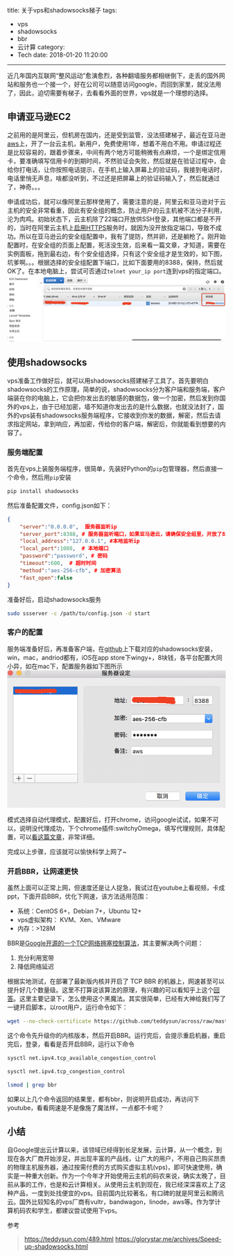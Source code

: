 title: 关于vps和shadowsocks梯子
tags:
  - vps
  - shadowsocks
  - bbr
  - 云计算
category:
  - Tech
date: 2018-01-20 11:20:00
---
近几年国内互联网“整风运动”愈演愈烈，各种翻墙服务都相继倒下，走丢的国外网站和服务也一个接一个，好在公司可以随意访问google，而回到家里，就没法用了，因此，迫切需要有梯子，去看看外面的世界，vps就是一个理想的选择。
<!--more-->

## 申请亚马逊EC2

之前用的是阿里云，但机房在国内，还是受到监管，没法搭建梯子，最近在亚马逊[aws](https://amazonaws-china.com/cn/)上，开了一台云主机，新用户，免费使用1年，想着不用白不用。申请过程还是比较容易的，跟着步骤来，中间有两个地方可能稍微有点麻烦，一个是绑定信用卡，要准确填写信用卡的到期时间，不然验证会失败，然后就是在验证过程中，会给你打电话，让你按照电话提示，在手机上输入屏幕上的验证码，我接到电话时，电话里悄无声息，啥都没听到，不过还是把屏幕上的验证码输入了，然后就通过了，神奇。。。

申请成功后，就可以像阿里云那样使用了，需要注意的是，阿里云和亚马逊对于云主机的安全非常看重，因此有安全组的概念，防止用户的云主机被不法分子利用，沦为肉鸡。初始状态下，云主机除了22端口开放供SSH登录，其他端口都是不开的，当时在阿里云主机上[启用HTTPS](https://xujimmy.com/2017/12/01/https-blog.html)服务时，就因为没开放指定端口，导致不成功。所以在亚马逊云的安全组配置中，我有了提防，然并卵，还是躺枪了。刚开始配置时，在安全组的页面上配置，死活没生效，后来看一篇文章，才知道，需要在实例面板，拖到最右边，有个安全组选择，只有这个安全组才是生效的，如下图，坑爹啊。。。根据选择的安全组配置下端口，比如下面要用的8388，保持，然后就OK了。在本地电脑上，尝试可否通过`telnet your_ip port`连到vps的指定端口。
![安全组配置](/images/anquanzu.jpg)

## 使用shadowsocks

vps准备工作做好后，就可以用shadowsocks搭建梯子工具了。首先要明白shadowsocks的工作原理，简单的说，shadowsocks分为客户端和服务端，客户端装在你的电脑上，它会把你发出去的敏感的数据包，做一个加密，然后发到你国外的vps上，由于已经加密，墙不知道你发出去的是什么数据，也就没法封了，国外的vps装有shadowsocks服务端程序，它接收到你发的数据，解密，然后去请求指定网站，拿到响应，再加密，传给你的客户端，解密后，你就能看到想要的内容了。

### 服务端配置

首先在vps上装服务端程序，很简单，先装好Python的`pip`包管理器，然后直接一个命令，然后用`pip`安装

```bash
pip install shadowsocks
```
然后准备配置文件，config.json如下：
```json
{
    "server":"0.0.0.0",  服务器监听ip
    "server_port":8388, # 服务器监听端口，如果亚马逊云，请确保安全组里，开放了8388端口
    "local_address":"127.0.0.1", #本地监听ip
    "local_port":1080,  # 本地端口
    "password":"password", # 密码
    "timeout":600,  # 超时时间 
    "method":"aes-256-cfb", # 加密算法
    "fast_open":false
}
```
准备好后，启动shadowsocks服务
```bash
sudo ssserver -c /path/to/config.json -d start
```
### 客户的配置

服务端准备好后，再准备客户端，在[github](https://github.com/shadowsocks)上下载对应的shadowsocks安装，win，mac，andriod都有，iOS在app store下wingy+，8块钱，各平台配置大同小异，如在mac下，配置服务器如下图所示
![shadowsocks配置](/images/shadowsocks-client.jpg)

模式选择自动代理模式，配置好后，打开chrome，访问google试试，如果不可以，说明没代理成功，下个chrome插件:switchyOmega，填写代理规则，具体配置，可以[看这篇文章](https://glorystar.me/archives/chrome-use-switchyomega-autoproxy.html)，非常详细。

完成以上步骤，应该就可以愉快科学上网了~

###  开启BBR，让网速更快

虽然上面可以正常上网，但速度还是让人捉急，我试过在youtube上看视频，卡成ppt，下面开启BBR，优化下网速，该方法适用范围：

* 系统：CentOS 6+，Debian 7+，Ubuntu 12+
* vps虚拟架构： KVM、Xen、VMware
* 内存：>128M

BBR是[Google开源的一个TCP网络拥塞控制算法](https://github.com/google/bbr)，其主要解决两个问题：
1. 充分利用宽带
2. 降低网络延迟

根据实地测试，在部署了最新版内核并开启了 TCP BBR 的机器上，网速甚至可以提升好几个数量级。这里不打算说该算法的原理，有兴趣的可以看知乎上这个[回答](https://www.zhihu.com/question/53559433)。这里主要记录下，怎么使用这个黑魔法。其实很简单，已经有大神给我们写了一键开启脚本，以root用户，运行命令如下：
```sh
wget --no-check-certificate https://github.com/teddysun/across/raw/master/bbr.sh && chmod +x bbr.sh && ./bbr.sh
```
这个命令先升级你的内核版本，然后开启BBR。运行完后，会提示重启机器，重启完后，登录，看看是否开启BBR，运行以下命令
```sh
sysctl net.ipv4.tcp_available_congestion_control
```
```sh
sysctl net.ipv4.tcp_congestion_control
```
```sh
lsmod | grep bbr
```
如果以上几个命令返回的结果里，都有bbr，则说明开启成功，再访问下youtube，看看网速是不是像施了魔法样，一点都不卡呢？

## 小结

自Google提出云计算以来，该领域已经得到长足发展，云计算，从一个概念，到现在各大厂商开始涉足，并出现丰富的产品线，让广大的用户，不用自己购买昂贵的物理主机服务器，通过按需付费的方式购买虚拟主机(vps)，即可快速使用，确实是一种重大创新。作为一个今年才开始使用云主机的码农来说，确实太晚了，目前从事的工作，也是和云计算相关。从使用云主机到现在，我已经深深喜欢上了这种产品，一度到处找便宜的vps。目前国内比较著名，有口碑的就是阿里云和腾讯云。国外比较知名的vps厂商有vultr，bandwagon，linode，aws等。作为学计算机码农和学生，都建议尝试使用下vps。

参考
>https://teddysun.com/489.html
>https://glorystar.me/archives/Speed-up-shadowsocks.html

